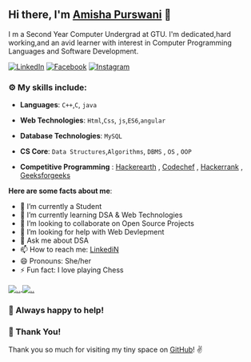 ## Hi there, I'm **[Amisha Purswani](https://www.linkedin.com/in/amisha-purswani-4a09a1196/)** :wave:
I m a Second Year Computer Undergrad at GTU.
I'm dedicated,hard working,and an avid learner with interest in Computer Programming Languages and Software Development.

 [![LinkedIn](https://img.shields.io/static/v1.svg?label=LinkedIn&message=@AmishaPurswani&logo=linkedin&style=flat&color=blue)](https://www.linkedin.com/in/amisha-purswani-4a09a1196/)
 [![Facebook](https://img.shields.io/static/v1.svg?label=facebook&message=@AmishaPurswani&logo=facebook&style=flat&color=blue)](https://www.facebook.com/amisha.purswani.5/)
 [![Instagram](https://img.shields.io/static/v1.svg?label=Instagram&message=@AmishaPurswani&logo=Instagram&style=flat&color=blue)](https://www.instagram.com/purswaniamisha/)


### :gear: My skills include:

- **Languages**: `C++`,`C`, `java`

- **Web Technologies**: `Html`,`Css`, `js`,`ES6`,`angular`

- **Database Technologies**: `MySQL` 

- **CS Core**: `Data Structures`,`Algorithms`, `DBMS` , `OS` , `OOP`

- **Competitive Programming** : [Hackerearth](https://www.hackerearth.com/@ameeshapurswani) , [Codechef](https://www.codechef.com/users/amisha_26) , [Hackerrank](https://www.hackerrank.com/amisha_190180101) , [Geeksforgeeks](https://auth.geeksforgeeks.org/user/ameeshapurswani/practice/)

**Here are some facts about me**:

- 🔭 I’m currently a Student
- 🌱 I’m currently learning DSA & Web Technologies
- 👯 I’m looking to collaborate on Open Source Projects
- 🤔 I’m looking for help with Web Devlepment
- 💬 Ask me about DSA
- 📫 How to reach me: [LinkediN](https://www.linkedin.com/in/amisha-purswani-4a09a1196/)
- 😄 Pronouns: She/her
- ⚡ Fun fact: I love playing Chess

<a href="https://github.com/Amisha-here/">
  <img align="center" src="https://github-readme-stats.vercel.app/api?username=amisha-here" alt=".." />
</a>
<a href="https://github.com/Amisha-here/">
  <img align="center" src="https://github-readme-stats.vercel.app/api/top-langs/?username=amisha-here&layout=compact" alt=".."  />
</a>

### :handshake: Always happy to help!


### :hugs: Thank You!
Thank you so much for visiting my tiny space on [GitHub](https://github.com/Amisha-here)! :v: 

